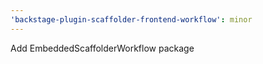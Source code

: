 ```yaml
---
'backstage-plugin-scaffolder-frontend-workflow': minor
---
```


Add EmbeddedScaffolderWorkflow package
